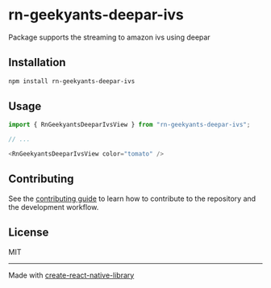 # rn-geekyants-deepar-ivs

Package supports the streaming to amazon ivs using deepar

## Installation

```sh
npm install rn-geekyants-deepar-ivs
```

## Usage

```js
import { RnGeekyantsDeeparIvsView } from "rn-geekyants-deepar-ivs";

// ...

<RnGeekyantsDeeparIvsView color="tomato" />
```

## Contributing

See the [contributing guide](CONTRIBUTING.md) to learn how to contribute to the repository and the development workflow.

## License

MIT

---

Made with [create-react-native-library](https://github.com/callstack/react-native-builder-bob)
